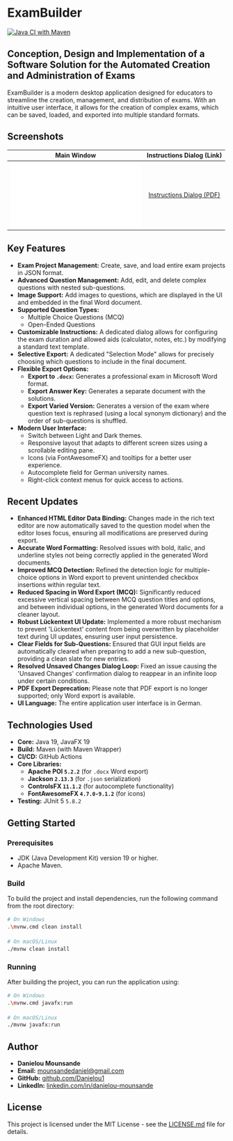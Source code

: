 # ExamBuilder

[![Java CI with Maven](https://github.com/Danielou1/ExamBuilder/actions/workflows/build.yml/badge.svg)](https://github.com/Danielou1/ExamBuilder/actions/workflows/build.yml)

## Conception, Design and Implementation of a Software Solution for the Automated Creation and Administration of Exams

ExamBuilder is a modern desktop application designed for educators to streamline the creation, management, and distribution of exams. With an intuitive user interface, it allows for the creation of complex exams, which can be saved, loaded, and exported into multiple standard formats.

## Screenshots

| Main Window | Instructions Dialog (Link) |
| :---: | :---: |
| ![Main Window (PDF)](img/exam.pdf) | [Instructions Dialog (PDF)](img/hinweise.pdf) |

## Key Features

*   **Exam Project Management:** Create, save, and load entire exam projects in JSON format.
*   **Advanced Question Management:** Add, edit, and delete complex questions with nested sub-questions.
*   **Image Support:** Add images to questions, which are displayed in the UI and embedded in the final Word document.
*   **Supported Question Types:**
    *   Multiple Choice Questions (MCQ)
    *   Open-Ended Questions
*   **Customizable Instructions:** A dedicated dialog allows for configuring the exam duration and allowed aids (calculator, notes, etc.) by modifying a standard text template.
*   **Selective Export:** A dedicated "Selection Mode" allows for precisely choosing which questions to include in the final document.
*   **Flexible Export Options:**
    *   **Export to `.docx`:** Generates a professional exam in Microsoft Word format.
    *   **Export Answer Key:** Generates a separate document with the solutions.
    *   **Export Varied Version:** Generates a version of the exam where question text is rephrased (using a local synonym dictionary) and the order of sub-questions is shuffled.
*   **Modern User Interface:**
    *   Switch between Light and Dark themes.
    *   Responsive layout that adapts to different screen sizes using a scrollable editing pane.
    *   Icons (via FontAwesomeFX) and tooltips for a better user experience.
    *   Autocomplete field for German university names.
    *   Right-click context menus for quick access to actions.

## Recent Updates

*   **Enhanced HTML Editor Data Binding:** Changes made in the rich text editor are now automatically saved to the question model when the editor loses focus, ensuring all modifications are preserved during export.
*   **Accurate Word Formatting:** Resolved issues with bold, italic, and underline styles not being correctly applied in the generated Word documents.
*   **Improved MCQ Detection:** Refined the detection logic for multiple-choice options in Word export to prevent unintended checkbox insertions within regular text.
*   **Reduced Spacing in Word Export (MCQ):** Significantly reduced excessive vertical spacing between MCQ question titles and options, and between individual options, in the generated Word documents for a cleaner layout.
*   **Robust Lückentext UI Update:** Implemented a more robust mechanism to prevent 'Lückentext' content from being overwritten by placeholder text during UI updates, ensuring user input persistence.
*   **Clear Fields for Sub-Questions:** Ensured that GUI input fields are automatically cleared when preparing to add a new sub-question, providing a clean slate for new entries.
*   **Resolved Unsaved Changes Dialog Loop:** Fixed an issue causing the 'Unsaved Changes' confirmation dialog to reappear in an infinite loop under certain conditions.
*   **PDF Export Deprecation:** Please note that PDF export is no longer supported; only Word export is available.
*   **UI Language:** The entire application user interface is in German.

## Technologies Used

*   **Core:** Java 19, JavaFX 19
*   **Build:** Maven (with Maven Wrapper)
*   **CI/CD:** GitHub Actions
*   **Core Libraries:**
    *   **Apache POI `5.2.2`** (for `.docx` Word export)
    *   **Jackson `2.13.3`** (for `.json` serialization)
    *   **ControlsFX `11.1.2`** (for autocomplete functionality)
    *   **FontAwesomeFX `4.7.0-9.1.2`** (for icons)
*   **Testing:** JUnit 5 `5.8.2`

## Getting Started

### Prerequisites

*   JDK (Java Development Kit) version 19 or higher.
*   Apache Maven.

### Build

To build the project and install dependencies, run the following command from the root directory:

```bash
# On Windows
.\mvnw.cmd clean install

# On macOS/Linux
./mvnw clean install
```

### Running

After building the project, you can run the application using:

```bash
# On Windows
.\mvnw.cmd javafx:run

# On macOS/Linux
./mvnw javafx:run
```

## Author

*   **Danielou Mounsande**
*   **Email:** mounsandedaniel@gmail.com
*   **GitHub:** [github.com/Danielou1](https://github.com/Danielou1)
*   **LinkedIn:** [linkedin.com/in/danielou-mounsande](https://www.linkedin.com/in/danielou-mounsande)

## License

This project is licensed under the MIT License - see the [LICENSE.md](LICENSE.md) file for details.
